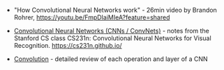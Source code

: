 - "How Convolutional Neural Networks work" - 26min video by Brandon Rohrer, https://youtu.be/FmpDIaiMIeA?feature=shared

- [Convolutional Neural Networks (CNNs / ConvNets)](https://cs231n.github.io/convolutional-networks/) - notes from the Stanford CS class CS231n: Convolutional Neural Networks for Visual Recognition. https://cs231n.github.io/

- [Convolution](https://leonardoaraujosantos.gitbook.io/artificial-inteligence/machine_learning/deep_learning/convolution) - detailed review of each operation and layer of a CNN